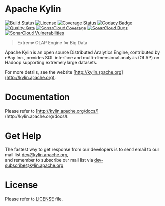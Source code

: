 Apache Kylin
============

[![Build Status](https://travis-ci.org/apache/kylin.svg?branch=master)](https://travis-ci.org/apache/kylin)
[![License](https://img.shields.io/badge/license-Apache%202-4EB1BA.svg)](https://www.apache.org/licenses/LICENSE-2.0.html)
[![Coverage Status](https://coveralls.io/repos/github/apache/kylin/badge.svg?branch=master)](https://coveralls.io/github/apache/kylin?branch=master)
[![Codacy Badge](https://api.codacy.com/project/badge/Grade/74f0139786cd4e8a8ce69bb0c17c2e71)](https://www.codacy.com/app/kyligence-git/kylin?utm_source=github.com&amp;utm_medium=referral&amp;utm_content=apache/kylin&amp;utm_campaign=Badge_Grade)
[![Quality Gate](https://sonarcloud.io/api/badges/gate?key=org.apache.kylin%3Akylin)](https://sonarcloud.io/dashboard/index/org.apache.kylin%3Akylin)
[![SonarCloud Coverage](https://sonarcloud.io/api/badges/measure?key=org.apache.kylin%3Akylin&metric=coverage)](https://sonarcloud.io/component_measures/metric/coverage/list?id=org.apache.kylin%3Akylin)
[![SonarCloud Bugs](https://sonarcloud.io/api/badges/measure?key=org.apache.kylin%3Akylin&metric=bugs)](https://sonarcloud.io/component_measures/metric/reliability_rating/list?id=org.apache.kylin%3Akylin)
[![SonarCloud Vulnerabilities](https://sonarcloud.io/api/badges/measure?key=org.apache.kylin%3Akylin&metric=vulnerabilities)](https://sonarcloud.io/component_measures/metric/security_rating/list?id=org.apache.kylin%3Akylin)

> Extreme OLAP Engine for Big Data

Apache Kylin is an open source Distributed Analytics Engine, contributed by eBay Inc., provides SQL interface and multi-dimensional analysis (OLAP) on Hadoop supporting extremely large datasets.

For more details, see the website [http://kylin.apache.org](http://kylin.apache.org).

Documentation
=============
Please refer to [http://kylin.apache.org/docs/](http://kylin.apache.org/docs/).

Get Help
============
The fastest way to get response from our developers is to send email to our mail list <dev@kylin.apache.org>,   
and remember to subscribe our mail list via <dev-subscribe@kylin.apache.org>

License
============
Please refer to [LICENSE](https://github.com/apache/kylin/blob/master/LICENSE) file.





